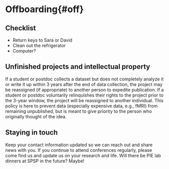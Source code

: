 # Offboarding{#off}

## Checklist

- Return keys to Sara or David
- Clean out the refrigerator
- Computer?

## Unfinished projects and intellectual property

If a student or postdoc collects a dataset but does not completely analyze it or write it up within 3 years after the end of data collection, the project may be reassigned (if appropriate) to another person to expedite publication. If a student or postdoc voluntarily relinquishes their rights to the project prior to the 3-year window, the project will be reassigned to another individual. This policy is here to prevent data (especially expensive data, e.g., fMRI) from remaining unpublished, but is meant to give priority to the person who originally thought of the idea.

## Staying in touch

Keep your contact information updated so we can reach out and share news with you. If you continue to attend conferences regularly, please come find us and update us on your research and life. Will there be PIE lab dinners at SPSP in the future? Maybe!
